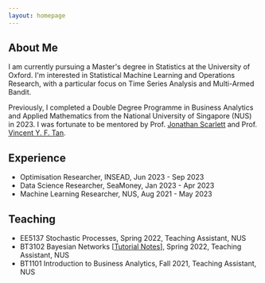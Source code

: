 ```yaml
---
layout: homepage
---
```


## About Me
I am currently pursuing a Master's degree in Statistics at the University of Oxford. I'm interested in Statistical Machine Learning and Operations Research, with a particular focus on Time Series Analysis and Multi-Armed Bandit.

Previously, I completed a Double Degree Programme in Business Analytics and Applied Mathematics from the National University of Singapore (NUS) in 2023. I was fortunate to be mentored by Prof. [Jonathan Scarlett](https://www.comp.nus.edu.sg/~scarlett/) and Prof. [Vincent Y. F. Tan](https://vyftan.github.io/). 

## Experience
- Optimisation Researcher, INSEAD, Jun 2023 - Sep 2023
- Data Science Researcher, SeaMoney, Jan 2023 - Apr 2023
- Machine Learning Researcher, NUS, Aug 2021 - May 2023
  
## Teaching
- EE5137 Stochastic Processes, Spring 2022, Teaching Assistant, NUS
- BT3102 Bayesian Networks [[Tutorial Notes](https://drive.google.com/file/d/14HlVE_Dj5k5b2AZfcius6i2_K778Ztt8/view?usp=sharing)], Spring 2022, Teaching Assistant, NUS 
- BT1101 Introduction to Business Analytics, Fall 2021, Teaching Assistant, NUS
